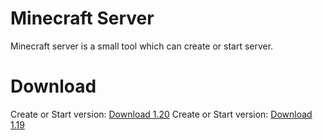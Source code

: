 # Minecraft Server
Minecraft server is a small tool which can create or start server.
# Download
Create or Start version: [Download 1.20](https://github.com/WCT-Dawidolowid/Minecraft-Server/releases/tag/Minecraft-Server-1.0)
Create or Start version: [Download 1.19](https://github.com/WCT-Dawidolowid/Minecraft-Server/releases/tag/Minecraft-Server-1.0)
